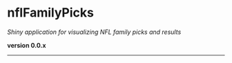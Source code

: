 # nflFamilyPicks

*Shiny application for visualizing NFL family picks and results*

**version 0.0.x**

----------
